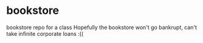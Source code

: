 # bookstore
bookstore repo for a class
Hopefully the bookstore won't go bankrupt, can't take infinite corporate loans :((
